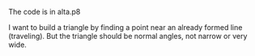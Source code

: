 The code is in alta.p8

I want to build a triangle by finding a point near an already formed line (traveling). But the triangle should be normal angles, not narrow or very wide.
